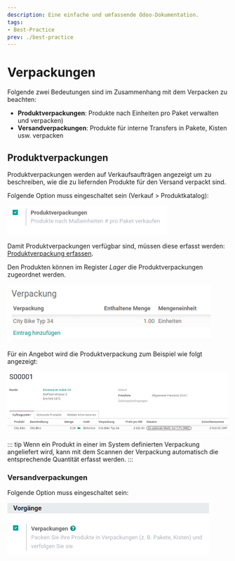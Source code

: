 ```yaml
---
description: Eine einfache und umfassende Odoo-Dokumentation.
tags:
- Best-Practice
prev: ./best-practice
---
```

# Verpackungen

Folgende zwei Bedeutungen sind im Zusammenhang mit dem Verpacken zu beachten:
- **Produktverpackungen**: Produkte nach Einheiten pro Paket verwalten und verpacken)
- **Versandverpackungen**: Produkte für interne Transfers in Pakete, Kisten usw. verpacken

## Produktverpackungen

Produktverpackungen werden auf Verkaufsaufträgen angezeigt um zu beschreiben, wie die zu liefernden Produkte für den Versand verpackt sind.

Folgende Option muss eingeschaltet sein (Verkauf > Produktkatalog):

![Lager Einstellungen Produktverpackungen](assets/Lager%20Einstellungen%20Produktverpackungen.png)

Damit Produktverpackungen verfügbar sind, müssen diese erfasst werden: [Produktverpackung erfassen](Lager%20Verpackungen.md#Produktverpackung%20erfassen).

Den Produkten können im Register *Lager* die Produktverpackungen zugeordnet werden.

![Lager Produktverpackung Zuordnung Produkt](assets/Lager%20Produktverpackung%20Zuordnung%20Produkt.png)

Für ein Angebot wird die Produktverpackung zum Beispiel wie folgt angezeigt:

![Lager Produktverpackung Angebot Beispiel](assets/Lager%20Produktverpackung%20Angebot%20Beispiel.png)

::: tip
Wenn ein Produkt in einer im System definierten Verpackung angeliefert wird, kann mit dem Scannen der Verpackung automatisch die entsprechende Quantität erfasst werden.
:::

### Versandverpackungen

Folgende Option muss eingeschaltet sein:

![Lager Einstellungen Verpackungen](assets/Lager%20Einstellungen%20Verpackungen.png)